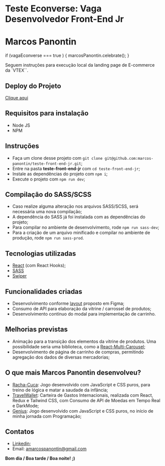 # Teste Econverse: Vaga Desenvolvedor Front-End Jr
# Marcos Panontin

if (vagaEconverse === true ) {
  marcosPanontin.celebrate();
}

Seguem instruções para execução local da landing page de E-commerce da `VTEX``.

## Deploy do Projeto

[Clique aqui](https://teste-front-end-jr-ako8.vercel.app/)

## Requisitos para instalação
- Node JS
- NPM

## Instruções
- Faça um clone desse projeto com `git clone git@github.com:marcos-panontin/teste-front-end-jr.git`;
- Entre na pasta **teste-front-end-jr** com `cd teste-front-end-jr`;
- Instale as dependências do projeto com `npm i`;
- Execute o projeto com `npm run dev`;

## Compilação do SASS/SCSS
- Caso realize alguma alteração nos arquivos SASS/SCSS, será necessária uma nova compilação;
- A dependência do SASS já foi instalada com as dependências do projeto;
- Para compilar no ambiente de desenvolvimento, rode `npm run sass-dev`;
- Para a criação de um arquivo minificado e compilar no ambiente de produção, rode `npm run sass-prod`.

## Tecnologias utilizadas
- [React](https://react.dev/) (com React Hooks);
- [SASS](https://sass-lang.com/)
- [Swiper](https://swiperjs.com/)

## Funcionalidades criadas
- Desenvolvimento conforme [layout](https://www.figma.com/file/rWnzPeoxgynuNPsJjV0VmV/Teste-Front-End-Jr?node-id=0%3A1) proposto em Figma;
- Consumo de API para elaboração da vitrine / carrossel de produtos;
- Desenvolvimento contínuo do modal para implementação de carrinho.

## Melhorias previstas
- Animação para a transição dos elementos da vitrine de produtos. Uma possibilidade seria uma biblioteca, como a [React-Multi-Carousel](https://www.npmjs.com/package/react-multi-carousel);
- Desenvolvimento de página de carrinho de compras, permitindo agregação dos dados de diversas mercadorias;

## O que mais Marcos Panontin desenvolveu?
- [Racha-Cuca](https://marcos-panontin.github.io/racha-cuca-game/): Jogo desenvolvido com JavaScript e CSS puros, para treino de lógica e matar a saudade da infância;
- [TravelWallet](https://travelwallet.vercel.app/): Carteira de Gastos Internacionais, realizada com React, Redux e Tailwind CSS, com Consumo de API de Moedas em Tempo Real e DarkMode;
- [Genius](https://marcos-panontin.github.io/genius-game/): Jogo desenvolvido com JavaScript e CSS puros, no início de minha jornada com Programação;

## Contatos
- [Linkedin](https://www.linkedin.com/in/marcos-panontin/);
- Email: amarcospanontin@gmail.com

**Bom dia / Boa tarde / Boa noite! ;)**
